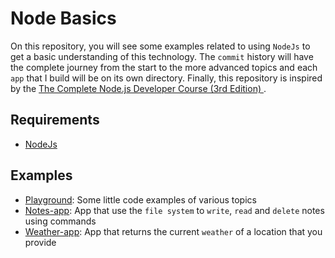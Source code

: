 # Node Basics

On this repository, you will see some examples related to using `NodeJs` to get a basic understanding of this technology. The `commit` history will have the complete journey from the start to the more advanced topics and each `app` that I build will be on its own directory. Finally, this repository is inspired by the [The Complete Node.js Developer Course (3rd Edition)
](https://www.udemy.com/course/the-complete-nodejs-developer-course-2/).

## Requirements

- [NodeJs](https://nodejs.org/en/)

## Examples

- [Playground](https://github.com/oscarpolanco/node-basics/tree/master/playground): Some little code examples of various topics
- [Notes-app](https://github.com/oscarpolanco/node-basics/tree/master/notes-app): App that use the `file system` to `write`, `read` and `delete` notes using commands
- [Weather-app](https://github.com/oscarpolanco/node-basics/tree/master/weather-app): App that returns the current `weather` of a location that you provide
